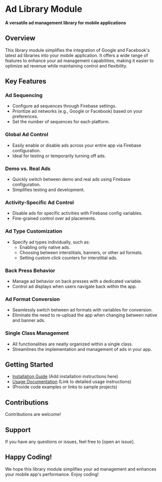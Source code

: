 # Ad Library Module

**A versatile ad management library for mobile applications**

## Overview

This library module simplifies the integration of Google and Facebook's latest ad libraries into your mobile application. It offers a wide range of features to enhance your ad management capabilities, making it easier to optimize ad revenue while maintaining control and flexibility.

## Key Features

### Ad Sequencing

- Configure ad sequences through Firebase settings.
- Prioritize ad networks (e.g., Google or Facebook) based on your preferences.
- Set the number of sequences for each platform.

### Global Ad Control

- Easily enable or disable ads across your entire app via Firebase configuration.
- Ideal for testing or temporarily turning off ads.

### Demo vs. Real Ads

- Quickly switch between demo and real ads using Firebase configuration.
- Simplifies testing and development.

### Activity-Specific Ad Control

- Disable ads for specific activities with Firebase config variables.
- Fine-grained control over ad placements.

### Ad Type Customization

- Specify ad types individually, such as:
  - Enabling only native ads.
  - Choosing between interstitials, banners, or other ad formats.
  - Setting custom click counters for interstitial ads.

### Back Press Behavior

- Manage ad behavior on back presses with a dedicated variable.
- Control ad displays when users navigate back within the app.

### Ad Format Conversion

- Seamlessly switch between ad formats with variables for conversion.
- Eliminate the need to re-upload the app when changing between native and banner ads.

### Single Class Management

- All functionalities are neatly organized within a single class.
- Streamlines the implementation and management of ads in your app.

## Getting Started

- [Installation Guide](#) (Add installation instructions here)
- [Usage Documentation](#) (Link to detailed usage instructions)
-  (Provide code examples or links to sample projects)



## Contributions

Contributions are welcome! 

## Support

If you have any questions or issues, feel free to [open an issue].

## Happy Coding!

We hope this library module simplifies your ad management and enhances your mobile app's performance. Enjoy coding!
